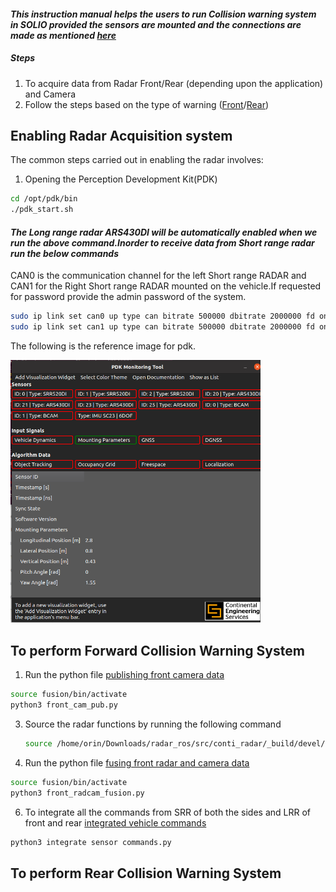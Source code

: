 #### *This instruction manual helps the users to run Collision warning system in SOLIO provided the sensors are mounted and the  connections are made as mentioned [here](https://github.com/SamukthaV/Solio1_RadCam_fusion/tree/main/Hardware%20setup%20)*

##### Steps
1) To acquire data from Radar Front/Rear (depending upon the application) and Camera
2) Follow the steps based on the type of warning ([Front](#to-perform-forward-collision-warning-system)/[Rear](#to-perform-rear-collision-warning-system))

## Enabling Radar Acquisition system
The common steps carried out in enabling the radar involves:
1) Opening the Perception Development Kit(PDK)
```bash
cd /opt/pdk/bin
./pdk_start.sh
```
#### *The Long range radar ARS430DI will be automatically enabled when we run the above command.Inorder to receive data from Short range radar run the below commands*
CAN0 is the communication channel for the left Short range RADAR and CAN1 for the Right Short range RADAR mounted on the vehicle.If requested for password provide the admin password of the system.
```bash
sudo ip link set can0 up type can bitrate 500000 dbitrate 2000000 fd on
sudo ip link set can1 up type can bitrate 500000 dbitrate 2000000 fd on

```
The following is the reference image for pdk.

<img src="./img/pdk.png" alt="pdk Image" width="400"> 



## To perform Forward Collision Warning System
1. Run the python file [publishing front camera data](https://github.com/SamukthaV/Solio1_RadCam_fusion/blob/main/Collision%20warning%20based%20on%20Sensor%20fusion/FCWS%20%2B%20cut-in%20%2B%20cut-out/front_cam_pub.py)
```bash
source fusion/bin/activate
python3 front_cam_pub.py
```
3. Source the radar functions by running the following command
   ```bash
   source /home/orin/Downloads/radar_ros/src/conti_radar/_build/devel/setup.bash

    ```
4.  Run the python file [fusing front radar and camera data](https://github.com/SamukthaV/Solio1_RadCam_fusion/blob/main/Collision%20warning%20based%20on%20Sensor%20fusion/FCWS%20%2B%20cut-in%20%2B%20cut-out/front_radcam_fusion.py)
```bash
source fusion/bin/activate
python3 front_radcam_fusion.py
```
6. To integrate all the commands from SRR of both the sides and LRR of front and rear [integrated vehicle commands](https://github.com/SamukthaV/Solio1_RadCam_fusion/blob/main/Collision%20warning%20based%20on%20Sensor%20fusion/FCWS%20%2B%20cut-in%20%2B%20cut-out/integrate%20sensor%20commands.py)
```bash
python3 integrate sensor commands.py
```
## To perform Rear Collision Warning System

